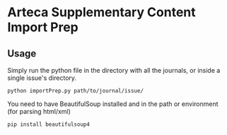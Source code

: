 # Arteca Supplementary Content Import Prep

## Usage

Simply run the python file in the directory with all the journals, or inside a single issue's directory. 

`python importPrep.py path/to/journal/issue/` 

You need to have BeautifulSoup installed and in the path or environment (for parsing html/xml) 

`pip install beautifulsoup4`